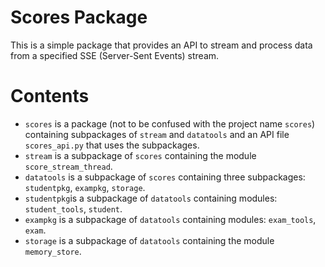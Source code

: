 # Scores Package
This is a simple package that provides an API to stream and process data from a specified SSE (Server-Sent Events) stream.

# Contents
* `scores` is a package (not to be confused with the project name `scores`) containing subpackages of `stream` and `datatools` and an API file `scores_api.py` that uses the subpackages.
* `stream` is a subpackage of `scores` containing the module `score_stream_thread`. 
* `datatools` is a subpackage of `scores` containing three subpackages: `studentpkg`, `exampkg`, `storage`.
* `studentpkg`is a subpackage of `datatools` containing modules: `student_tools`, `student`.
* `exampkg` is a subpackage of `datatools` containing modules: `exam_tools`, `exam`.
* `storage` is a subpackage of `datatools` containing the module `memory_store`.